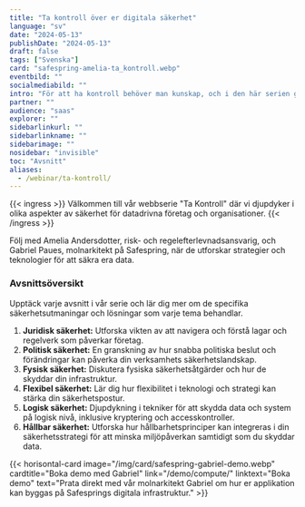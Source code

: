 ```yaml
---
title: "Ta kontroll över er digitala säkerhet"
language: "sv"
date: "2024-05-13"
publishDate: "2024-05-13"
draft: false
tags: ["Svenska"]
card: "safespring-amelia-ta_kontroll.webp"
eventbild: ""
socialmediabild: ""
intro: "För att ha kontroll behöver man kunskap, och i den här serien går vi igenom flera säkerhetsaspekter som är bra att ha i åtanke när man designar en applikation eller ett IT-system."
partner: ""
audience: "saas"
explorer: ""
sidebarlinkurl: ""
sidebarlinkname: ""
sidebarimage: ""
nosidebar: "invisible"
toc: "Avsnitt"
aliases:
  - /webinar/ta-kontroll/
---
```


{{< ingress >}}
Välkommen till vår webbserie "Ta Kontroll" där vi djupdyker i olika aspekter av säkerhet för datadrivna företag och organisationer.
{{< /ingress >}}

Följ med Amelia Andersdotter, risk- och regelefterlevnadsansvarig, och Gabriel Paues, molnarkitekt på Safespring, när de utforskar strategier och teknologier för att säkra era data.

### Avsnittsöversikt

Upptäck varje avsnitt i vår serie och lär dig mer om de specifika säkerhetsutmaningar och lösningar som varje tema behandlar.

1. **Juridisk säkerhet:**
   Utforska vikten av att navigera och förstå lagar och regelverk som påverkar företag.
2. **Politisk säkerhet:**
   En granskning av hur snabba politiska beslut och förändringar kan påverka din verksamhets säkerhetslandskap.
3. **Fysisk säkerhet:**
   Diskutera fysiska säkerhetsåtgärder och hur de skyddar din infrastruktur.
4. **Flexibel säkerhet:**
   Lär dig hur flexibilitet i teknologi och strategi kan stärka din säkerhetspostur.
5. **Logisk säkerhet:**
   Djupdykning i tekniker för att skydda data och system på logisk nivå, inklusive kryptering och accesskontroller.
6. **Hållbar säkerhet:**
   Utforska hur hållbarhetsprinciper kan integreras i din säkerhetsstrategi för att minska miljöpåverkan samtidigt som du skyddar data.

{{< horisontal-card image="/img/card/safespring-gabriel-demo.webp" cardtitle="Boka demo med Gabriel" link="/demo/compute/" linktext="Boka demo" text="Prata direkt med vår molnarkitekt Gabriel om hur er applikation kan byggas på Safesprings digitala infrastruktur." >}}
